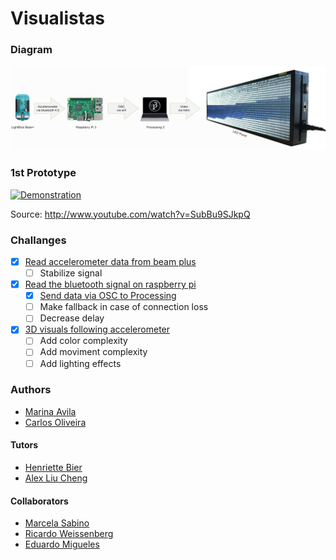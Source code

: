 # Visualistas

### Diagram
![Diagram](diagram.png)

### 1st Prototype
[![Demonstration](http://img.youtube.com/vi/SubBu9SJkpQ/0.jpg)](http://www.youtube.com/watch?v=SubBu9SJkpQ)

Source: http://www.youtube.com/watch?v=SubBu9SJkpQ

### Challanges
- [x] [Read accelerometer data from beam plus](https://github.com/Vamoss/visualistas/blob/master/lightblue-beanplus/main.c#L11 "Read accelerometer data from beam plus")
    - [ ] Stabilize signal
- [x] [Read the bluetooth signal on raspberry pi](https://github.com/Vamoss/visualistas/blob/master/raspberry-python/main.py#L55 "Read the bluetooth signal on raspberry pi")
    - [x] [Send data via OSC to Processing](https://github.com/Vamoss/visualistas/blob/master/raspberry-python/main.py#L72 "Send data via OSC to Processing")
    - [ ] Make fallback in case of connection loss
	- [ ] Decrease delay
- [x] [3D visuals following accelerometer](https://github.com/Vamoss/visualistas/blob/master/processing3/Main/Main.pde#L57 "3D visuals following accelerometer")
    - [ ] Add color complexity
    - [ ] Add moviment complexity
	- [ ] Add lighting effects

### Authors
- [Marina Avila](https://github.com/MarinaAvila)
- [Carlos Oliveira](https://github.com/vamoss)

#### Tutors
- [Henriette Bier](https://staff.tudelft.nl/H.H.Bier/)
- [Alex Liu Cheng](https://www.tudelft.nl/staff/a.liucheng/)

#### Collaborators
- [Marcela Sabino](https://www.linkedin.com/in/marcela-sabino-4564895/)
- [Ricardo Weissenberg](https://www.linkedin.com/in/ricardo-weissenberg-8583ba124/)
- [Eduardo Migueles](https://www.linkedin.com/in/eduardo-migueles-05009612a)